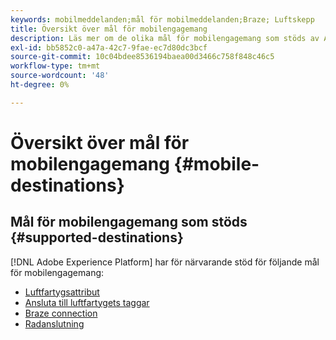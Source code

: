 ```yaml
---
keywords: mobilmeddelanden;mål för mobilmeddelanden;Braze; Luftskepp
title: Översikt över mål för mobilengagemang
description: Läs mer om de olika mål för mobilengagemang som stöds av Adobe Experience Platform.
exl-id: bb5852c0-a47a-42c7-9fae-ec7d80dc3bcf
source-git-commit: 10c04bdee8536194baea00d3466c758f848c46c5
workflow-type: tm+mt
source-wordcount: '48'
ht-degree: 0%

---
```


# Översikt över mål för mobilengagemang {#mobile-destinations}

## Mål för mobilengagemang som stöds {#supported-destinations}

[!DNL Adobe Experience Platform] har för närvarande stöd för följande mål för mobilengagemang:

* [Luftfartygsattribut](airship-attributes.md)
* [Ansluta till luftfartygets taggar](airship-tags.md)
* [Braze connection](braze.md)
* [Radanslutning](line.md)
